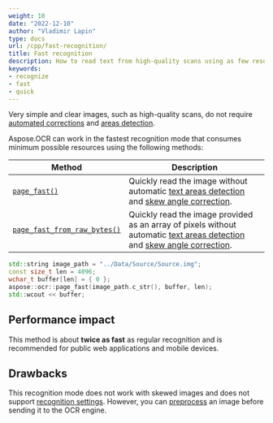 ```yaml
---
weight: 10
date: "2022-12-10"
author: "Vladimir Lapin"
type: docs
url: /cpp/fast-recognition/
title: Fast recognition
description: How to read text from high-quality scans using as few resources as possible.
keywords:
- recognize
- fast
- quick
---
```


Very simple and clear images, such as high-quality scans, do not require [automated corrections](/ocr/cpp/image-preprocessing/) and [areas detection](/ocr/cpp/areas-detection/).

Aspose.OCR can work in the fastest recognition mode that consumes minimum possible resources using the following methods:

Method | Description
------ | -----------
[`page_fast()`](https://reference.aspose.com/ocr/cpp/groupAspose#gaca66b51299e489045665d03e51edc7f6) | Quickly read the image without automatic [text areas detection](/ocr/cpp/areas-detection/) and [skew angle correction](/ocr/cpp/deskew/#automatic-skew-correction).
[`page_fast_from_raw_bytes()`](https://reference.aspose.com/ocr/cpp/groupAspose#gaa9058576c6640eabbcd2cc9a418bad66) | Quickly read the image provided as an array of pixels without automatic [text areas detection](/ocr/cpp/areas-detection/) and [skew angle correction](/ocr/cpp/deskew/#automatic-skew-correction).


```cpp
std::string image_path = "../Data/Source/Source.img";
const size_t len = 4096;
wchar_t buffer[len] = { 0 };
aspose::ocr::page_fast(image_path.c_str(), buffer, len);
std::wcout << buffer;
```

## Performance impact

This method is about **twice as fast** as regular recognition and is recommended for public web applications and mobile devices.

## Drawbacks

This recognition mode does not work with skewed images and does not support [recognition settings](/ocr/cpp/settings/). However, you can [preprocess](/ocr/cpp/image-preprocessing/) an image before sending it to the OCR engine.
